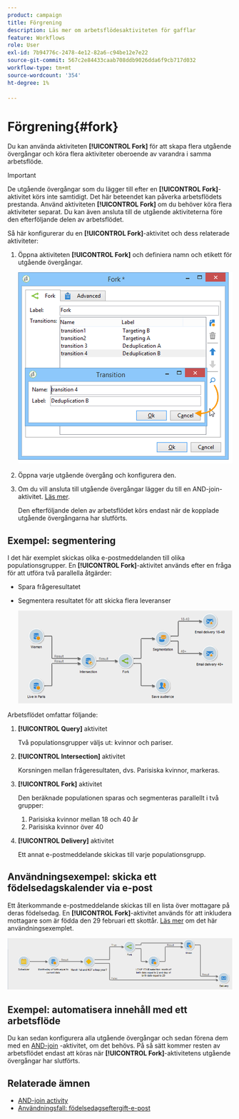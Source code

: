 ```yaml
---
product: campaign
title: Förgrening
description: Läs mer om arbetsflödesaktiviteten för gafflar
feature: Workflows
role: User
exl-id: 7b94776c-2478-4e12-82a6-c94be12e7e22
source-git-commit: 567c2e84433caab708ddb9026dda6f9cb717d032
workflow-type: tm+mt
source-wordcount: '354'
ht-degree: 1%

---
```


# Förgrening{#fork}



Du kan använda aktiviteten **[!UICONTROL Fork]** för att skapa flera utgående övergångar och köra flera aktiviteter oberoende av varandra i samma arbetsflöde.

>[!IMPORTANT]
>
>De utgående övergångar som du lägger till efter en **[!UICONTROL Fork]**-aktivitet körs inte samtidigt. Det här beteendet kan påverka arbetsflödets prestanda. Använd aktiviteten **[!UICONTROL Fork]** om du behöver köra flera aktiviteter separat. Du kan även ansluta till de utgående aktiviteterna före den efterföljande delen av arbetsflödet.

Så här konfigurerar du en **[!UICONTROL Fork]**-aktivitet och dess relaterade aktiviteter:

1. Öppna aktiviteten **[!UICONTROL Fork]** och definiera namn och etikett för utgående övergångar.

   ![](assets/s_user_segmentation_fork.png)

1. Öppna varje utgående övergång och konfigurera den.
1. Om du vill ansluta till utgående övergångar lägger du till en AND-join-aktivitet. [Läs mer](and-join.md).

   Den efterföljande delen av arbetsflödet körs endast när de kopplade utgående övergångarna har slutförts.

## Exempel: segmentering

I det här exemplet skickas olika e-postmeddelanden till olika populationsgrupper. En **[!UICONTROL Fork]**-aktivitet används efter en fråga för att utföra två parallella åtgärder:

* Spara frågeresultatet
* Segmentera resultatet för att skicka flera leveranser

  ![Aktiviteten för gaffeln följer skärningspunkten för två frågor och föregår en aktivitet för listuppdatering och en delad aktivitet.](assets/wkf_fork_example.png)

Arbetsflödet omfattar följande:

1. **[!UICONTROL Query]** aktivitet

   Två populationsgrupper väljs ut: kvinnor och pariser.

1. **[!UICONTROL Intersection]** aktivitet

   Korsningen mellan frågeresultaten, dvs. Parisiska kvinnor, markeras.

1. **[!UICONTROL Fork]** aktivitet

   Den beräknade populationen sparas och segmenteras parallellt i två grupper:

   1. Parisiska kvinnor mellan 18 och 40 år
   1. Parisiska kvinnor över 40

1. **[!UICONTROL Delivery]** aktivitet

   Ett annat e-postmeddelande skickas till varje populationsgrupp.

## Användningsexempel: skicka ett födelsedagskalender via e-post

Ett återkommande e-postmeddelande skickas till en lista över mottagare på deras födelsedag. En **[!UICONTROL Fork]**-aktivitet används för att inkludera mottagare som är födda den 29 februari ett skottår. [Läs mer](send-a-birthday-email.md) om det här användningsexemplet.

![Tryckaktiviteten följer en testaktivitet och föregår två frågeaktiviteter.](assets/birthday-workflow_usecase_1.png)

## Exempel: automatisera innehåll med ett arbetsflöde


Du kan sedan konfigurera alla utgående övergångar och sedan förena dem med en [AND-join](and-join.md) -aktivitet, om det behövs. På så sätt kommer resten av arbetsflödet endast att köras när **[!UICONTROL Fork]**-aktivitetens utgående övergångar har slutförts.

## Relaterade ämnen

* [AND-join activity](and-join.md)
* [Användningsfall: födelsedagseftergift-e-post](send-a-birthday-email.md)
